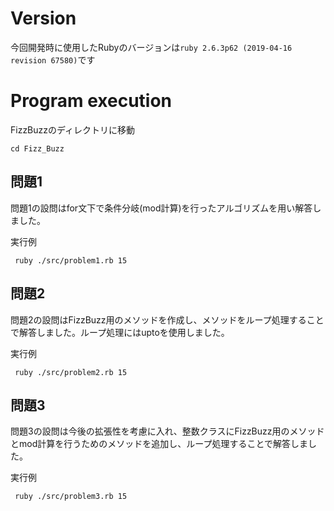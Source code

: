 # Version 
今回開発時に使用したRubyのバージョンは``ruby 2.6.3p62 (2019-04-16 revision 67580)``です


# Program execution

FizzBuzzのディレクトリに移動

```
cd Fizz_Buzz
```

## 問題1

問題1の設問はfor文下で条件分岐(mod計算)を行ったアルゴリズムを用い解答しました。

実行例
```
 ruby ./src/problem1.rb 15 
``` 

## 問題2

問題2の設問はFizzBuzz用のメソッドを作成し、メソッドをループ処理することで解答しました。ループ処理にはuptoを使用しました。

実行例
```
 ruby ./src/problem2.rb 15 
``` 

## 問題3

問題3の設問は今後の拡張性を考慮に入れ、整数クラスにFizzBuzz用のメソッドとmod計算を行うためのメソッドを追加し、ループ処理することで解答しました。

実行例
```
 ruby ./src/problem3.rb 15 
``` 


